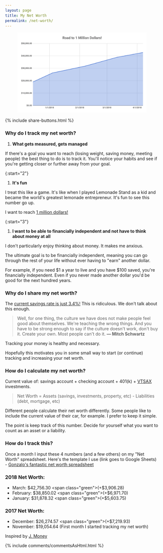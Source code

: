 ```yaml
---
layout: page
title: My Net Worth
permalink: /net-worth/
---
```


<figure>
    <img src="/images/net-worth-4-2018.png" alt="Road to 1 million dollars">
</figure>

{% include share-buttons.html %}

### Why do I track my net worth?
1. **What gets measured, gets managed**  

If there's a goal you want to reach (losing weight, saving money, meeting people) the best thing to do is to track it. You'll notice your habits and see if you're getting closer or further away from your goal.  

{:start="2"}
1. **It's fun**

I treat this like a game. It's like when I played Lemonade Stand as a kid and became the world's greatest lemonade entrepreneur. It's fun to see this number go up.

I want to reach [1 million dollars!](https://youtu.be/l91ISfcuzDw)

{:start="3"}
1. **I want to be able to financially independent and not have to think about money at all**

I don't particularly enjoy thinking about money. It makes me anxious.

The ultimate goal is to be financially independent, meaning you can go through the rest of your life without ever having to "earn" another dollar.

For example, if you need $1 a year to live and you have $100 saved, you're financially independent. Even if you never made another dollar you'd be good for the next hundred years.

### Why do I share my net worth?
The [current savings rate is just 3.4%!](https://fred.stlouisfed.org/series/PSAVERT) This is ridiculous. We don't talk about this enough.  

> Well, for one thing, the culture we have does not make people feel good about themselves. We're teaching the wrong things. And you have to be strong enough to say if the culture doesn't work, don't buy it. Create your own. Most people can't do it. **–– Mitch Schwartz**  

Tracking your money is healthy and necessary.  

Hopefully this motivates you in some small way to start (or continue) tracking and increasing your net worth.

### How do I calculate my net worth?
Current value of: savings account + checking account + 401(k) + [VTSAX](https://personal.vanguard.com/us/funds/snapshot?FundId=0585&FundIntExt=INT&funds_disable_redirect=true) investments.

> Net Worth = Assets (savings, investments, property, etc) - Liabilities (debt, mortgage, etc)  

Different people calculate their net worth differently. Some people like to include the current value of their car, for example. I prefer to keep it simple.

The point is keep track of this number. Decide for yourself what you want to count as an asset or a liability.

### How do I track this?
Once a month I input these 4 numbers (and a few others) on my "Net Worth" spreadsheet. Here's the template I use (link goes to Google Sheets) - [Gonzalo's fantastic net worth spreadsheet](https://docs.google.com/spreadsheets/d/1jkFRzfWAM7APFpkDXb_yKSZyCHRB11g7xA3gI-zINfI/edit?usp=sharing)

### 2018 Net Worth:
* March: $42,756.30 <span class="green">(+$3,906.28)</span>
* February: $38,850.02 <span class="green">(+$6,971.70)</span>
* January: $31,878.32 <span class="green">(+$5,603.75)</span>

### 2017 Net Worth:
* December: $26,274.57 <span class="green">(+$7,219.93)</span>
* November: $19,054.64 (First month I started tracking my net worth)

Inspired by [J. Money](http://www.budgetsaresexy.com/net-worth/)

{% include comments/commentsAsHtml.html %}
